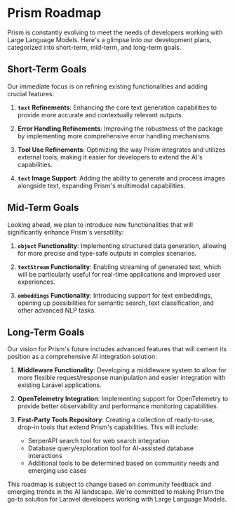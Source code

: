 # Prism Roadmap

Prism is constantly evolving to meet the needs of developers working with Large Language Models. Here's a glimpse into our development plans, categorized into short-term, mid-term, and long-term goals.

## Short-Term Goals

Our immediate focus is on refining existing functionalities and adding crucial features:

1. **`text` Refinements**: Enhancing the core text generation capabilities to provide more accurate and contextually relevant outputs.

2. **Error Handling Refinements**: Improving the robustness of the package by implementing more comprehensive error handling mechanisms.

3. **Tool Use Refinements**: Optimizing the way Prism integrates and utilizes external tools, making it easier for developers to extend the AI's capabilities.

4. **`text` Image Support**: Adding the ability to generate and process images alongside text, expanding Prism's multimodal capabilities.

## Mid-Term Goals

Looking ahead, we plan to introduce new functionalities that will significantly enhance Prism's versatility:

1. **`object` Functionality**: Implementing structured data generation, allowing for more precise and type-safe outputs in complex scenarios.

2. **`textStream` Functionality**: Enabling streaming of generated text, which will be particularly useful for real-time applications and improved user experiences.

3. **`embeddings` Functionality**: Introducing support for text embeddings, opening up possibilities for semantic search, text classification, and other advanced NLP tasks.

## Long-Term Goals

Our vision for Prism's future includes advanced features that will cement its position as a comprehensive AI integration solution:

1. **Middleware Functionality**: Developing a middleware system to allow for more flexible request/response manipulation and easier integration with existing Laravel applications.

2. **OpenTelemetry Integration**: Implementing support for OpenTelemetry to provide better observability and performance monitoring capabilities.

3. **First-Party Tools Repository**: Creating a collection of ready-to-use, drop-in tools that extend Prism's capabilities. This will include:
   - SerperAPI search tool for web search integration
   - Database query/exploration tool for AI-assisted database interactions
   - Additional tools to be determined based on community needs and emerging use cases

This roadmap is subject to change based on community feedback and emerging trends in the AI landscape. We're committed to making Prism the go-to solution for Laravel developers working with Large Language Models.
